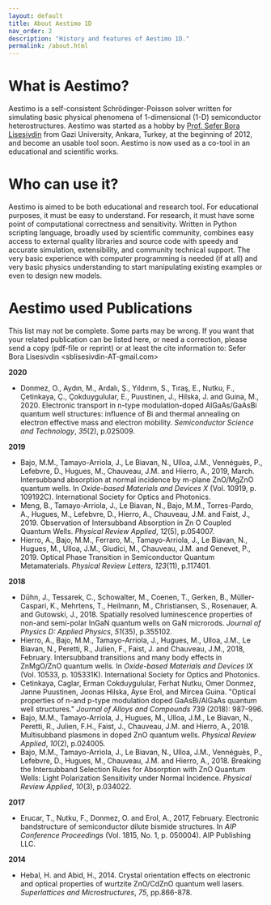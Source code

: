 ```yaml
---
layout: default
title: About Aestimo 1D
nav_order: 2
description: "History and features of Aestimo 1D."
permalink: /about.html
---
```


# What is Aestimo?

Aestimo is a self-consistent Schrödinger-Poisson solver written for simulating basic physical phenomena of 1-dimensional (1-D) semiconductor heterostructures. Aestimo was started as a hobby by [Prof. Sefer Bora Lisesivdin](http://lrgresearch.org/bora) from Gazi University, Ankara, Turkey, at the beginning of 2012, and become an usable tool soon. Aestimo is now used as a co-tool in an educational and scientific works.

# Who can use it?

Aestimo is aimed to be both educational and research tool. For educational purposes, it must be easy to understand. For research, it must have some point of computational correctness and sensitivity. Written in Python scripting language, broadly used by scientific community, combines easy access to external quality libraries and source code with speedy and accurate simulation, extensibility, and community technical support. The very basic experience with computer programming is needed (if at all) and very basic physics understanding to start manipulating existing examples or even to design new models.

# Aestimo used Publications 

This list may not be complete. Some parts may be wrong. If you want that your related publication can be listed here, or need a correction, please send a copy (pdf-file or reprint) or at least the cite information to: Sefer Bora Lisesivdin <sblisesivdin-AT-gmail.com>

**2020**

* Donmez, O., Aydın, M., Ardalı, Ş.,  Yıldırım, S., Tıraş, E., Nutku, F., Çetinkaya, Ç., Çokduygulular, E.,  Puustinen, J., Hilska, J. and Guina, M., 2020. Electronic transport in  n-type modulation-doped AlGaAs/GaAsBi quantum well structures: influence of Bi and thermal annealing on electron effective mass and electron  mobility. *Semiconductor Science and Technology*, *35*(2), p.025009.

**2019**

* Bajo, M.M., Tamayo-Arriola, J., Le  Biavan, N., Ulloa, J.M., Vennéguès, P., Lefebvre, D., Hugues, M.,  Chauveau, J.M. and Hierro, A., 2019, March. Intersubband absorption at  normal incidence by m-plane ZnO/MgZnO quantum wells. In *Oxide-based Materials and Devices X* (Vol. 10919, p. 109192C). International Society for Optics and Photonics.
* Meng, B., Tamayo-Arriola, J., Le  Biavan, N., Bajo, M.M., Torres-Pardo, A., Hugues, M., Lefebvre, D.,  Hierro, A., Chauveau, J.M. and Faist, J., 2019. Observation of  Intersubband Absorption in Zn O Coupled Quantum Wells. *Physical Review Applied*, *12*(5), p.054007.
* Hierro, A., Bajo, M.M., Ferraro, M.,  Tamayo-Arriola, J., Le Biavan, N., Hugues, M., Ulloa, J.M., Giudici, M., Chauveau, J.M. and Genevet, P., 2019. Optical Phase Transition in  Semiconductor Quantum Metamaterials. *Physical Review Letters*, *123*(11), p.117401.

**2018**

* Dühn, J., Tessarek, C., Schowalter,  M., Coenen, T., Gerken, B., Müller-Caspari, K., Mehrtens, T., Heilmann,  M., Christiansen, S., Rosenauer, A. and Gutowski, J., 2018. Spatially  resolved luminescence properties of non-and semi-polar InGaN quantum  wells on GaN microrods. *Journal of Physics D: Applied Physics*, *51*(35), p.355102.
* Hierro, A., Bajo, M.M.,  Tamayo-Arriola, J., Hugues, M., Ulloa, J.M., Le Biavan, N., Peretti, R., Julien, F., Faist, J. and Chauveau, J.M., 2018, February. Intersubband  transitions and many body effects in ZnMgO/ZnO quantum wells. In *Oxide-based Materials and Devices IX* (Vol. 10533, p. 105331K). International Society for Optics and Photonics.
* Cetinkaya, Caglar, Erman  Cokduygulular, Ferhat Nutku, Omer Donmez, Janne Puustinen, Joonas  Hilska, Ayse Erol, and Mircea Guina. "Optical properties of n-and p-type modulation doped GaAsBi/AlGaAs quantum well structures." *Journal of Alloys and Compounds* 739 (2018): 987-996.
* Bajo, M.M., Tamayo-Arriola, J.,  Hugues, M., Ulloa, J.M., Le Biavan, N., Peretti, R., Julien, F.H.,  Faist, J., Chauveau, J.M. and Hierro, A., 2018. Multisubband plasmons in doped ZnO quantum wells. *Physical Review Applied*, *10*(2), p.024005.
* Bajo, M.M., Tamayo-Arriola, J., Le  Biavan, N., Ulloa, J.M., Vennéguès, P., Lefebvre, D., Hugues, M.,  Chauveau, J.M. and Hierro, A., 2018. Breaking the Intersubband Selection Rules for Absorption with ZnO Quantum Wells: Light Polarization  Sensitivity under Normal Incidence. *Physical Review Applied*, *10*(3), p.034022.

**2017**

* Erucar, T., Nutku, F., Donmez, O. and  Erol, A., 2017, February. Electronic bandstructure of semiconductor  dilute bismide structures. In *AIP Conference Proceedings* (Vol. 1815, No. 1, p. 050004). AIP Publishing LLC.

**2014**

* Hebal, H. and Abid, H., 2014. Crystal  orientation effects on electronic and optical properties of wurtzite  ZnO/CdZnO quantum well lasers. *Superlattices and Microstructures*, *75*, pp.866-878.
